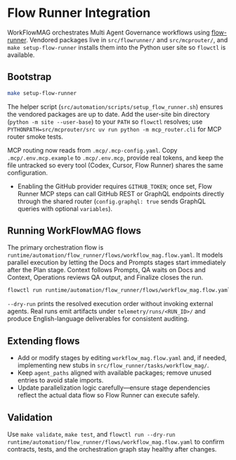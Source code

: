 # Flow Runner Integration

WorkFlowMAG orchestrates Multi Agent Governance workflows using [flow-runner](https://github.com/artificial-intelligence-first/flow-runner). Vendored packages live in `src/flowrunner/` and `src/mcprouter/`, and `make setup-flow-runner` installs them into the Python user site so `flowctl` is available.

## Bootstrap

```bash
make setup-flow-runner
```

The helper script (`src/automation/scripts/setup_flow_runner.sh`) ensures the vendored packages are up to date. Add the user-site bin directory (`python -m site --user-base`) to your `PATH` so `flowctl` resolves; use `PYTHONPATH=src/mcprouter/src uv run python -m mcp_router.cli` for MCP router smoke tests.

MCP routing now reads from `.mcp/.mcp-config.yaml`. Copy `.mcp/.env.mcp.example` to `.mcp/.env.mcp`, provide real tokens, and keep the file untracked so every tool (Codex, Cursor, Flow Runner) shares the same configuration.
- Enabling the GitHub provider requires `GITHUB_TOKEN`; once set, Flow Runner MCP steps can call GitHub REST or GraphQL endpoints directly through the shared router (`config.graphql: true` sends GraphQL queries with optional `variables`).

## Running WorkFlowMAG flows

The primary orchestration flow is `runtime/automation/flow_runner/flows/workflow_mag.flow.yaml`. It models parallel execution by letting the Docs and Prompts stages start immediately after the Plan stage. Context follows Prompts, QA waits on Docs and Context, Operations reviews QA output, and Finalize closes the run.

```bash
flowctl run runtime/automation/flow_runner/flows/workflow_mag.flow.yaml --dry-run
```

`--dry-run` prints the resolved execution order without invoking external agents. Real runs emit artifacts under `telemetry/runs/<RUN_ID>/` and produce English-language deliverables for consistent auditing.

## Extending flows

- Add or modify stages by editing `workflow_mag.flow.yaml` and, if needed, implementing new stubs in `src/flow_runner/tasks/workflow_mag/`.
- Keep `agent_paths` aligned with available packages; remove unused entries to avoid stale imports.
- Update parallelization logic carefully—ensure stage dependencies reflect the actual data flow so Flow Runner can execute safely.

## Validation

Use `make validate`, `make test`, and `flowctl run --dry-run runtime/automation/flow_runner/flows/workflow_mag.flow.yaml` to confirm contracts, tests, and the orchestration graph stay healthy after changes.
